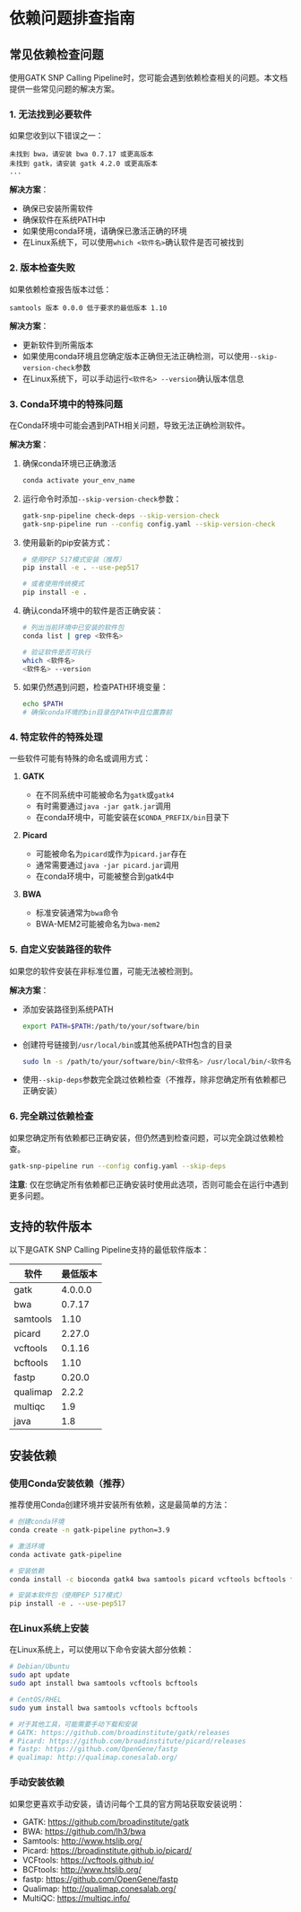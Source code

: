 # 依赖问题排查指南

## 常见依赖检查问题

使用GATK SNP Calling Pipeline时，您可能会遇到依赖检查相关的问题。本文档提供一些常见问题的解决方案。

### 1. 无法找到必要软件

如果您收到以下错误之一：
```
未找到 bwa，请安装 bwa 0.7.17 或更高版本
未找到 gatk，请安装 gatk 4.2.0 或更高版本
...
```

**解决方案**：
- 确保已安装所需软件
- 确保软件在系统PATH中
- 如果使用conda环境，请确保已激活正确的环境
- 在Linux系统下，可以使用`which <软件名>`确认软件是否可被找到

### 2. 版本检查失败

如果依赖检查报告版本过低：
```
samtools 版本 0.0.0 低于要求的最低版本 1.10
```

**解决方案**：
- 更新软件到所需版本
- 如果使用conda环境且您确定版本正确但无法正确检测，可以使用`--skip-version-check`参数
- 在Linux系统下，可以手动运行`<软件名> --version`确认版本信息

### 3. Conda环境中的特殊问题

在Conda环境中可能会遇到PATH相关问题，导致无法正确检测软件。

**解决方案**：
1. 确保conda环境已正确激活
   ```bash
   conda activate your_env_name
   ```

2. 运行命令时添加`--skip-version-check`参数：
   ```bash
   gatk-snp-pipeline check-deps --skip-version-check
   gatk-snp-pipeline run --config config.yaml --skip-version-check
   ```
   
3. 使用最新的pip安装方式：
   ```bash
   # 使用PEP 517模式安装（推荐）
   pip install -e . --use-pep517
   
   # 或者使用传统模式
   pip install -e .
   ```

4. 确认conda环境中的软件是否正确安装：
   ```bash
   # 列出当前环境中已安装的软件包
   conda list | grep <软件名>
   
   # 验证软件是否可执行
   which <软件名>
   <软件名> --version
   ```

5. 如果仍然遇到问题，检查PATH环境变量：
   ```bash
   echo $PATH
   # 确保conda环境的bin目录在PATH中且位置靠前
   ```

### 4. 特定软件的特殊处理

一些软件可能有特殊的命名或调用方式：

1. **GATK**
   - 在不同系统中可能被命名为`gatk`或`gatk4`
   - 有时需要通过`java -jar gatk.jar`调用
   - 在conda环境中，可能安装在`$CONDA_PREFIX/bin`目录下

2. **Picard**
   - 可能被命名为`picard`或作为`picard.jar`存在
   - 通常需要通过`java -jar picard.jar`调用
   - 在conda环境中，可能被整合到gatk4中

3. **BWA**
   - 标准安装通常为`bwa`命令
   - BWA-MEM2可能被命名为`bwa-mem2`

### 5. 自定义安装路径的软件

如果您的软件安装在非标准位置，可能无法被检测到。

**解决方案**：
- 添加安装路径到系统PATH
  ```bash
  export PATH=$PATH:/path/to/your/software/bin
  ```
- 创建符号链接到`/usr/local/bin`或其他系统PATH包含的目录
  ```bash
  sudo ln -s /path/to/your/software/bin/<软件名> /usr/local/bin/<软件名>
  ```
- 使用`--skip-deps`参数完全跳过依赖检查（不推荐，除非您确定所有依赖都已正确安装）

### 6. 完全跳过依赖检查

如果您确定所有依赖都已正确安装，但仍然遇到检查问题，可以完全跳过依赖检查。

```bash
gatk-snp-pipeline run --config config.yaml --skip-deps
```

**注意**: 仅在您确定所有依赖都已正确安装时使用此选项，否则可能会在运行中遇到更多问题。

## 支持的软件版本

以下是GATK SNP Calling Pipeline支持的最低软件版本：

| 软件 | 最低版本 |
|------|---------|
| gatk | 4.0.0.0 |
| bwa | 0.7.17 |
| samtools | 1.10 |
| picard | 2.27.0 |
| vcftools | 0.1.16 |
| bcftools | 1.10 |
| fastp | 0.20.0 |
| qualimap | 2.2.2 |
| multiqc | 1.9 |
| java | 1.8 |

## 安装依赖

### 使用Conda安装依赖（推荐）

推荐使用Conda创建环境并安装所有依赖，这是最简单的方法：

```bash
# 创建conda环境
conda create -n gatk-pipeline python=3.9

# 激活环境
conda activate gatk-pipeline

# 安装依赖
conda install -c bioconda gatk4 bwa samtools picard vcftools bcftools fastp qualimap multiqc

# 安装本软件包（使用PEP 517模式）
pip install -e . --use-pep517
```

### 在Linux系统上安装

在Linux系统上，可以使用以下命令安装大部分依赖：

```bash
# Debian/Ubuntu
sudo apt update
sudo apt install bwa samtools vcftools bcftools

# CentOS/RHEL
sudo yum install bwa samtools vcftools bcftools

# 对于其他工具，可能需要手动下载和安装
# GATK: https://github.com/broadinstitute/gatk/releases
# Picard: https://github.com/broadinstitute/picard/releases
# fastp: https://github.com/OpenGene/fastp
# qualimap: http://qualimap.conesalab.org/
```

### 手动安装依赖

如果您更喜欢手动安装，请访问每个工具的官方网站获取安装说明：

- GATK: https://github.com/broadinstitute/gatk
- BWA: https://github.com/lh3/bwa
- Samtools: http://www.htslib.org/
- Picard: https://broadinstitute.github.io/picard/
- VCFtools: https://vcftools.github.io/
- BCFtools: http://www.htslib.org/
- fastp: https://github.com/OpenGene/fastp
- Qualimap: http://qualimap.conesalab.org/
- MultiQC: https://multiqc.info/ 